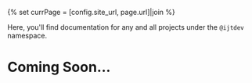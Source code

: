 {% set currPage = [config.site_url, page.url]|join %}

Here, you'll find documentation for any and all projects under the `@ijtdev` namespace.

# Coming Soon...

<!-- Testing for Tweet button to share blog posts. -->
<!-- [Test Button]({{ currPage }}){ .md-button .md-button--primary } -->
